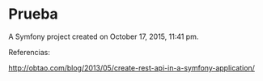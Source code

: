 Prueba
======

A Symfony project created on October 17, 2015, 11:41 pm.

Referencias:

http://obtao.com/blog/2013/05/create-rest-api-in-a-symfony-application/
